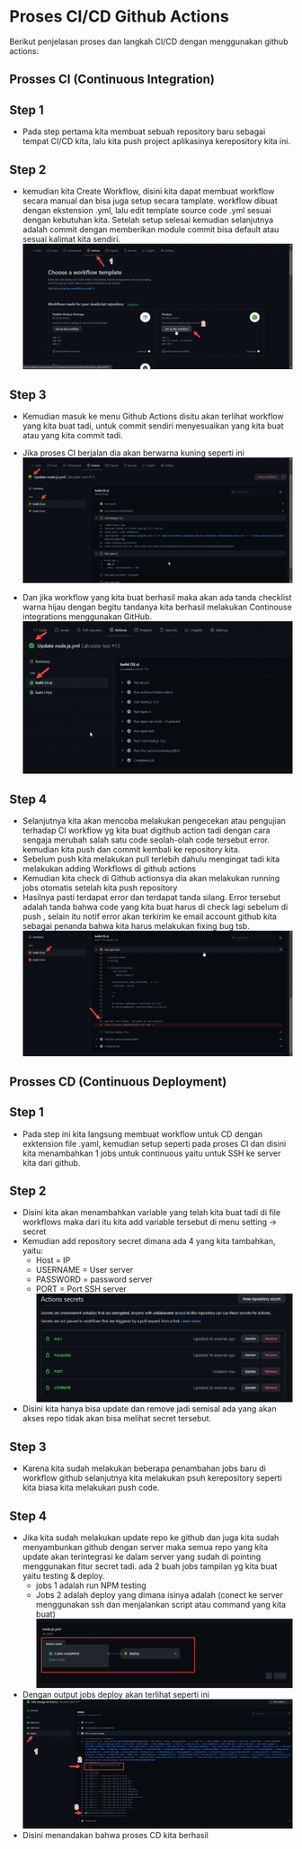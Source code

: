 # Proses CI/CD Github Actions
Berikut penjelasan proses dan langkah CI/CD dengan menggunakan github actions:

## Prosses CI (Continuous Integration)
## Step 1
- Pada step pertama kita membuat sebuah repository baru sebagai tempat CI/CD kita, lalu kita push project aplikasinya kerepository kita ini.

## Step 2
- kemudian kita Create Workflow, disini kita dapat membuat workflow secara manual dan bisa juga setup secara tamplate. workflow dibuat dengan ekstension .yml, lalu edit template source code .yml sesuai dengan kebutuhan kita. Setelah setup selesai kemudian selanjutnya adalah commit dengan memberikan module commit bisa default atau sesuai kalimat kita sendiri.
![gambar ci-step1](assets/ci-step1.png)

## Step 3
- Kemudian masuk ke menu Github Actions disitu akan terlihat workflow yang kita buat tadi, untuk commit sendiri menyesuaikan yang kita buat atau yang kita commit tadi.

- Jika proses CI berjalan dia akan berwarna kuning seperti ini
![gambar ci-step3-a](assets/ci-step2-a.png)

- Dan jika workflow yang kita buat berhasil maka akan ada tanda checklist warna hijau dengan begitu tandanya kita berhasil melakukan Continouse integrations menggunakan GitHub.
![gambar ci-step3-b](assets/ci-step2-b.png)

## Step 4
- Selanjutnya kita akan mencoba melakukan pengecekan atau pengujian terhadap CI workflow yg kita buat digithub action tadi dengan cara sengaja merubah salah satu code seolah-olah code tersebut error. kemudian kita push dan commit kembali ke repository kita.
- Sebelum push kita melakukan pull terlebih dahulu mengingat tadi kita melakukan adding Workflows di github actions
- Kemudian kita check di Github actionsya dia akan melakukan running jobs otomatis setelah kita push repository
- Hasilnya pasti terdapat error dan terdapat tanda silang. Error tersebut adalah tanda bahwa code yang kita buat harus di check lagi sebelum di push , selain itu notif error akan terkirim ke email account github kita sebagai penanda bahwa kita harus melakukan fixing bug tsb.
![gambar ERROR](assets/ERROR.png)

## Prosses CD (Continuous Deployment)
## Step 1
- Pada step ini kita langsung membuat workflow untuk CD dengan exktension file .yaml, kemudian setup seperti pada proses CI dan disini kita menambahkan 1 jobs untuk continuous yaitu untuk SSH ke server kita dari github.

## Step 2
- Disini kita akan menambahkan variable yang telah kita buat tadi di file workflows maka dari itu kita add variable tersebut di menu setting -> secret 
- Kemudian add repository secret dimana ada 4 yang kita tambahkan, yaitu:
    - Host = IP
    - USERNAME = User server
    - PASSWORD = password server
    - PORT = Port SSH server
![gambar CD-jobs3](assets/CD-jobs3.png)
- Disini kita hanya bisa update dan remove jadi semisal ada yang akan akses repo tidak akan bisa melihat secret tersebut.

## Step 3
- Karena kita sudah melakukan beberapa penambahan jobs baru di workflow github selanjutnya kita melakukan psuh kerepository seperti kita biasa kita melakukan push code.

## Step 4
- Jika kita sudah melakukan update repo ke github dan juga kita sudah menyambunkan github dengan server maka semua repo yang kita update akan terintegrasi ke dalam server yang sudah di pointing menggunakan fitur secret tadi. ada 2 buah jobs tampilan yg kita buat yaitu testing & deploy.
    - jobs 1 adalah run NPM testing
    - Jobs 2 adalah deploy yang dimana isinya adalah (conect ke server menggunakan ssh dan menjalankan script atau command yang kita buat)
![gambar CD-jobs1](assets/CD-jobs1.png)
- Dengan output jobs deploy akan terlihat seperti ini
![gambar CD-jobs2](assets/CD-jobs2.png)
- Disini menandakan bahwa proses CD kita berhasil
